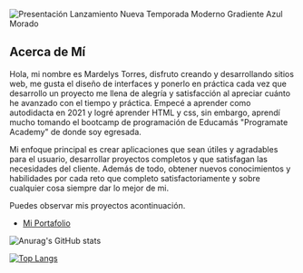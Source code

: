 
![Presentación Lanzamiento Nueva Temporada Moderno Gradiente Azul Morado](https://user-images.githubusercontent.com/114613889/216473426-631ae757-2ef1-49b8-bc8c-e61ac773eb2c.png)



## Acerca de Mí
Hola, mi nombre es Mardelys Torres, disfruto creando y desarrollando sitios web, me gusta el diseño de interfaces y ponerlo en práctica cada vez que desarrollo un proyecto me llena de alegría y satisfacción al apreciar cuánto he avanzado con el tiempo y práctica. Empecé a aprender como autodidacta en 2021 y logré aprender HTML y css, sin embargo, aprendí mucho tomando el bootcamp de programación de Educamás "Programate Academy" de donde soy egresada.

Mi enfoque principal es crear aplicaciones que sean útiles y agradables para el usuario, desarrollar proyectos completos y que satisfagan las necesidades del cliente. Además de todo, obtener nuevos conocimientos y habilidades por cada reto que completo satisfactoriamente y sobre cualquier cosa siempre dar lo mejor de mi.

Puedes observar mis proyectos acontinuación.

- <a href="https://protfolio-mardelys-torres.vercel.app/"> Mi Portafolio</a>

![Anurag's GitHub stats](https://github-readme-stats.vercel.app/api?username=Mardelys&show_icons=true&theme=tokyonight)



[![Top Langs](https://github-readme-stats.vercel.app/api/top-langs/?username=Mardelys&layout=compact)](https://github.com/anuraghazra/github-readme-stats)



<!--
**Mardelys/Mardelys** is a ✨ _special_ ✨ repository because its `README.md` (this file) appears on your GitHub profile.![68747470733a2f2f6769746875622d726561646d652d73746174732e76657263656c2e6170702f6170692f746f702d6c616e67732f3f757365726e616d653d4d617264656c7973266c61796f75743d636f6d70616374](https://user-images.githubusercontent.com/114613889/219392250-61118647-8183-438d-beb2-ab9a23381013.svg)


Here are some ideas to get you started:


- 🌱 I’m currently learning 
- 👯 I’m looking to collaborate on ...
- 🤔 I’m looking for help with ...
- 💬 Ask me about ...
- 📫 How to reach me: ...
- 😄 Pronouns: ...
- ⚡ Fun fact: ...
-->

